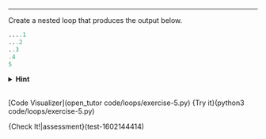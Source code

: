 ----------
Create a nested loop that produces the output below.

```python
....1
...2
..3
.4
5
```

<details>
  <summary><strong>Hint</strong></summary>
  As you move down the output, the numerical value increases, but the number of <strong>.</strong> decreases. Also, use <strong>end=''</strong> with your <strong>print</strong> statements so you don't automatically add a newline character.
</details><br>

[Code Visualizer](open_tutor code/loops/exercise-5.py)
{Try it}(python3 code/loops/exercise-5.py)

{Check It!|assessment}(test-1602144414)
